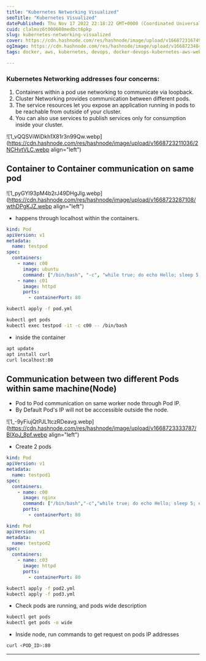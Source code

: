 ```yaml
---
title: "Kubernetes Networking Visualized"
seoTitle: "Kubernetes Visualized"
datePublished: Thu Nov 17 2022 22:18:22 GMT+0000 (Coordinated Universal Time)
cuid: clalmvz6t000608medbct6pkp
slug: kubernetes-networking-visualized
cover: https://cdn.hashnode.com/res/hashnode/image/upload/v1668723167490/a-aYWzyTb.png
ogImage: https://cdn.hashnode.com/res/hashnode/image/upload/v1668723484164/DQWU3XT5q.png
tags: docker, aws, kubernetes, devops, docker-devops-kubernetes-aws-web-development

---
```


### Kubernetes Networking addresses four concerns:
1. Containers within a pod use networking to communicate via loopback.
2. Cluster Networking provides communication between different pods.
3. The service resources let you expose an application running in pods to be reachable from outside of your cluster.
4. You can also use services to publish services only for consumption inside your cluster.


![1_vQQSViWiDkh1X81r3n99Qw.webp](https://cdn.hashnode.com/res/hashnode/image/upload/v1668723211036/2NCHvtVLC.webp align="left")

## Container to Container communication on same pod 

![1_pyGYl93pM4b2rJ49DHgJlg.webp](https://cdn.hashnode.com/res/hashnode/image/upload/v1668723287108/wthDPgKJZ.webp align="left")
- happens through localhost within the containers.

```yml
kind: Pod
apiVersion: v1
metadata:
  name: testpod
spec:
  containers:
    - name: c00
      image: ubuntu
      command: ["/bin/bash", "-c", "while true; do echo Hello; sleep 5; done"]
    - name: c01
      image: httpd
      ports:
        - containerPort: 80
```

```sh
kubectl apply -f pod.yml
```

```sh
kubectl get pods
kubectl exec testpod -it -c c00 -- /bin/bash
```

- inside the container

```sh
apt update
apt install curl
curl localhost:80
```

## Communication between two different Pods within same machine(Node)
- Pod to Pod communication on same worker node through Pod IP.
- By Default Pod's IP will not be acccessible outside the node.

![1_-9yFiujQtPJL1tczRDeavg.webp](https://cdn.hashnode.com/res/hashnode/image/upload/v1668723333787/BIXpJ_8pf.webp align="left")

- Create 2 pods

```yml
kind: Pod
apiVersion: v1
metadata:
  name: testpod1
spec:
  containers:
    - name: c00
      image: nginx
      command: ["/bin/bash","-c","while true; do echo Hello; sleep 5; done"]
      ports:
        - containerPort: 80
```

```yml
kind: Pod
apiVersion: v1
metadata:
  name: testpod2
spec:
  containers:
    - name: c03
      image: httpd
      ports:
        - containerPort: 80
```

```sh
kubectl apply -f pod2.yml
kubectl apply -f pod3.yml
```

- Check pods are running, and pods wide description

```sh
kubectl get pods
kubectl get pods -o wide
```


- Inside node, run commands to get request on pods IP addresses

```sh
curl <POD_ID>:80
```


<hr>